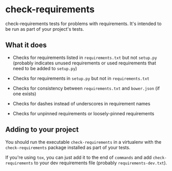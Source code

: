 check-requirements
========

check-requirements tests for problems with requirements. It's intended to be
run as part of your project's tests.


## What it does

* Checks for requirements listed in `requirements.txt` but not `setup.py`
  (probably indicates unused requirements or used requirements that need to be
  added to `setup.py`)

* Checks for requirements in `setup.py` but not in `requirements.txt`

* Checks for consistency between `requirements.txt` and `bower.json` (if one
  exists)

* Checks for dashes instead of underscores in requirement names

* Checks for unpinned requirements or loosely-pinned requirements


## Adding to your project

You should run the executable `check-requirements` in a virtualenv with the
`check-requirements` package installed as part of your tests.

If you're using `tox`, you can just add it to the end of `commands` and add
`check-requirements` to your dev requirements file (probably
`requirements-dev.txt`).
